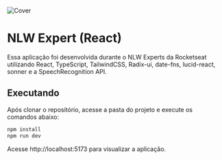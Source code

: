![Cover](./.github/cover.png)

# NLW Expert (React)

Essa aplicação foi desenvolvida durante o NLW Experts da Rocketseat utilizando React, TypeScript, TailwindCSS, Radix-ui, date-fns, lucid-react, sonner e a SpeechRecognition API.

## Executando

Após clonar o repositório, acesse a pasta do projeto e execute os comandos abaixo:

```sh
npm install
npm run dev
```

Acesse http://localhost:5173 para visualizar a aplicação.
